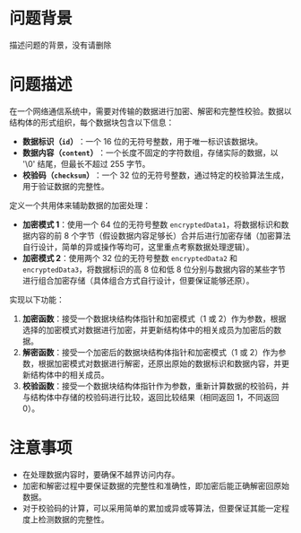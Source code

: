 # 问题背景

描述问题的背景，没有请删除

# 问题描述

在一个网络通信系统中，需要对传输的数据进行加密、解密和完整性校验。数据以结构体的形式组织，每个数据块包含以下信息：

* ​**数据标识（`id`）**​：一个 16 位的无符号整数，用于唯一标识该数据块。
* ​**数据内容（`content`）**​：一个长度不固定的字符数组，存储实际的数据，以 '\\0' 结尾，但最长不超过 255 字节。
* ​**校验码（`checksum`）**​：一个 32 位的无符号整数，通过特定的校验算法生成，用于验证数据的完整性。

定义一个共用体来辅助数据的加密处理：

* ​**加密模式 1**​：使用一个 64 位的无符号整数 `encryptedData1`，将数据标识和数据内容的前 8 个字节（假设数据内容足够长）合并后进行加密存储（加密算法自行设计，简单的异或操作等均可，这里重点考察数据处理逻辑）。
* ​**加密模式 2**​：使用两个 32 位的无符号整数 `encryptedData2` 和 `encryptedData3`，将数据标识的高 8 位和低 8 位分别与数据内容的某些字节进行组合加密存储（具体组合方式自行设计，但要保证能够还原）。

实现以下功能：

1. ​**加密函数**​：接受一个数据块结构体指针和加密模式（1 或 2）作为参数，根据选择的加密模式对数据进行加密，并更新结构体中的相关成员为加密后的数据。
2. ​**解密函数**​：接受一个加密后的数据块结构体指针和加密模式（1 或 2）作为参数，根据加密模式对数据进行解密，还原出原始的数据标识和数据内容，并更新结构体中的相关成员。
3. ​**校验函数**​：接受一个数据块结构体指针作为参数，重新计算数据的校验码，并与结构体中存储的校验码进行比较，返回比较结果（相同返回 1，不同返回 0）。


# **注意事项**

* 在处理数据内容时，要确保不越界访问内存。
* 加密和解密过程中要保证数据的完整性和准确性，即加密后能正确解密回原始数据。
* 对于校验码的计算，可以采用简单的累加或异或等算法，但要保证其能一定程度上检测数据的完整性。

